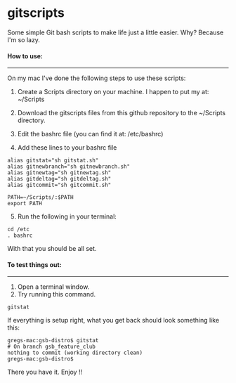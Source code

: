 gitscripts
==========

Some simple Git bash scripts to make life just a little easier. Why? Because I'm so lazy.

#### How to use:
---

On my mac I've done the following steps to use these scripts:

1) Create a Scripts directory on your machine. I happen to put my at: ~/Scripts

2) Download the gitscripts files from this github repository to the ~/Scripts directory.

3) Edit the bashrc file (you can find it at: /etc/bashrc)

4) Add these lines to your bashrc file

```
alias gitstat="sh gitstat.sh"
alias gitnewbranch="sh gitnewbranch.sh"
alias gitnewtag="sh gitnewtag.sh"
alias gitdeltag="sh gitdeltag.sh"
alias gitcommit="sh gitcommit.sh"
 
PATH=~/Scripts/:$PATH
export PATH
```

5) Run the following in your terminal:

```
cd /etc
. bashrc
```

With that you should be all set. 

#### To test things out:
---

1) Open a terminal window.
2) Try running this command.

```
gitstat
```

If everything is setup right, what you get back should look something like this:

```
gregs-mac:gsb-distro$ gitstat
# On branch gsb_feature_club
nothing to commit (working directory clean)
gregs-mac:gsb-distro$ 
```

There you have it. Enjoy !!




